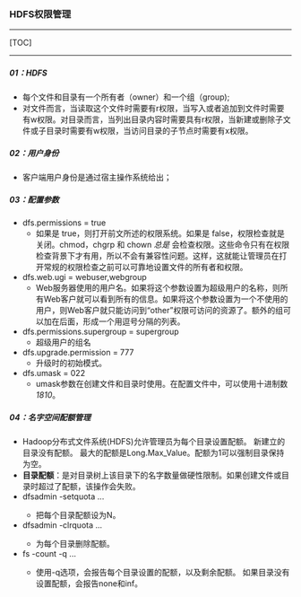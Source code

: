 ### HDFS权限管理

------

[TOC]

------

##### 01：HDFS 

- 每个文件和目录有一个所有者（owner）和一个组（group);
- 对文件而言，当读取这个文件时需要有r权限，当写入或者追加到文件时需要有w权限。对目录而言，当列出目录内容时需要具有r权限，当新建或删除子文件或子目录时需要有w权限，当访问目录的子节点时需要有x权限。

##### 02：用户身份

- 客户端用户身份是通过宿主操作系统给出；

##### 03：配置参数

- dfs.permissions = true
  - 如果是 true，则打开前文所述的权限系统。如果是 false，权限检查就是关闭。chmod，chgrp 和 chown *总是* 会检查权限。这些命令只有在权限检查背景下才有用，所以不会有兼容性问题。这样，这就能让管理员在打开常规的权限检查之前可以可靠地设置文件的所有者和权限。
- dfs.web.ugi = webuser,webgroup
  - Web服务器使用的用户名。如果将这个参数设置为超级用户的名称，则所有Web客户就可以看到所有的信息。如果将这个参数设置为一个不使用的用户，则Web客户就只能访问到“other”权限可访问的资源了。额外的组可以加在后面，形成一个用逗号分隔的列表。
- dfs.permissions.supergroup = supergroup
  - 超级用户的组名
- dfs.upgrade.permission = 777
  - 升级时的初始模式。
- dfs.umask = 022
  - umask参数在创建文件和目录时使用。在配置文件中，可以使用十进制数*1810*。

##### 04：名字空间配额管理

- Hadoop分布式文件系统(HDFS)允许管理员为每个目录设置配额。 新建立的目录没有配额。 最大的配额是Long.Max_Value。配额为1可以强制目录保持为空。
- **目录配额**：是对目录树上该目录下的名字数量做硬性限制。如果创建文件或目录时超过了配额，该操作会失败。
- dfsadmin -setquota <N> <directory>...<directory>
  - 把每个目录配额设为N。
- dfsadmin -clrquota <directory>...<director>
  - 为每个目录删除配额。
- fs -count -q <directory>...<directory>
  - 使用-q选项，会报告每个目录设置的配额，以及剩余配额。 如果目录没有设置配额，会报告none和inf。







